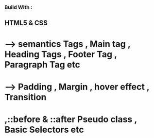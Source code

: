 ### Build With :

## HTML5 & CSS

# --> semantics Tags , Main tag , Heading Tags , Footer Tag , Paragraph Tag etc

# --> Padding , Margin , hover effect , Transition

# ,::before & ::after Pseudo class , Basic Selectors etc
